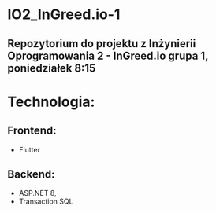 # IO2_InGreed.io-1
## Repozytorium do projektu z Inżynierii Oprogramowania 2 - InGreed.io grupa 1, poniedziałek 8:15

# Technologia:
## Frontend: 
- Flutter
## Backend:
- ASP.NET 8, 
- Transaction SQL